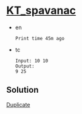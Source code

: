 # [KT_spavanac](https://open.kattis.com/problems/spavanac)

* en

  ```en
  Print time 45m ago
  ```

* tc

  ```tc
  Input: 10 10
  Output:
  9 25
  ```

## Solution

[Duplicate](./BJ_2884.md)
